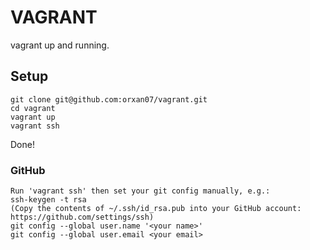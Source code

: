VAGRANT
================================

vagrant up and running.

## Setup

```
git clone git@github.com:orxan07/vagrant.git
cd vagrant
vagrant up
vagrant ssh
```

Done! 


### GitHub

```
Run 'vagrant ssh' then set your git config manually, e.g.:
ssh-keygen -t rsa
(Copy the contents of ~/.ssh/id_rsa.pub into your GitHub account: https://github.com/settings/ssh)
git config --global user.name '<your name>'
git config --global user.email <your email>
```
